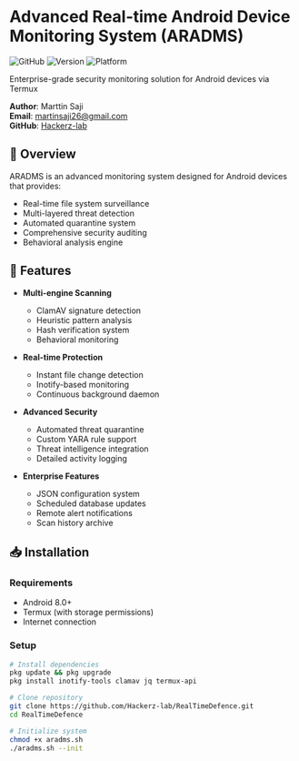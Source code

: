 # Advanced Real-time Android Device Monitoring System (ARADMS)

![GitHub](https://img.shields.io/github/license/Hackerz-lab/ARADMS?color=blue)
![Version](https://img.shields.io/badge/version-2.1.0-green)
![Platform](https://img.shields.io/badge/platform-Android-Termux-success)

Enterprise-grade security monitoring solution for Android devices via Termux

**Author**: Marttin Saji  
**Email**: [martinsaji26@gmail.com](mailto:martinsaji26@gmail.com)  
**GitHub**: [Hackerz-lab](https://github.com/Hackerz-lab)

## 📌 Overview

ARADMS is an advanced monitoring system designed for Android devices that provides:
- Real-time file system surveillance
- Multi-layered threat detection
- Automated quarantine system
- Comprehensive security auditing
- Behavioral analysis engine

## 🚀 Features

- **Multi-engine Scanning**
  - ClamAV signature detection
  - Heuristic pattern analysis
  - Hash verification system
  - Behavioral monitoring

- **Real-time Protection**
  - Instant file change detection
  - Inotify-based monitoring
  - Continuous background daemon

- **Advanced Security**
  - Automated threat quarantine
  - Custom YARA rule support
  - Threat intelligence integration
  - Detailed activity logging

- **Enterprise Features**
  - JSON configuration system
  - Scheduled database updates
  - Remote alert notifications
  - Scan history archive

## 📥 Installation

### Requirements
- Android 8.0+
- Termux (with storage permissions)
- Internet connection

### Setup
```bash
# Install dependencies
pkg update && pkg upgrade
pkg install inotify-tools clamav jq termux-api

# Clone repository
git clone https://github.com/Hackerz-lab/RealTimeDefence.git
cd RealTimeDefence

# Initialize system
chmod +x aradms.sh
./aradms.sh --init

